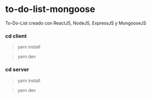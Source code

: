 # to-do-list-mongoose

To-Do-List creado con ReactJS, NodeJS, ExpressJS y MongooseJS

### cd client
> yarn install

> yarn dev

### cd server
> yarn install

> yarn dev
